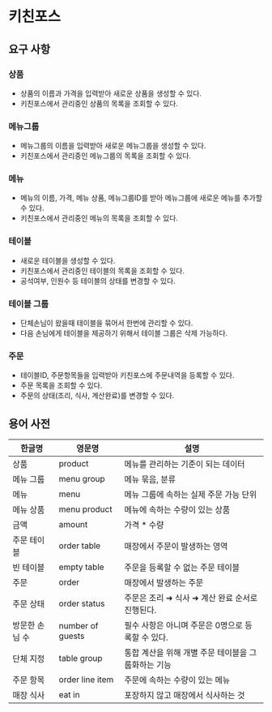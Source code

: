 # 키친포스

## 요구 사항
### 상품
- 상품의 이름과 가격을 입력받아 새로운 상품을 생성할 수 있다.  
- 키친포스에서 관리중인 상품의 목록을 조회할 수 있다.

### 메뉴그룹
- 메뉴그룹의 이름을 입력받아 새로운 메뉴그룹을 생성할 수 있다.
- 키친포스에서 관리중인 메뉴그룹의 목록을 조회할 수 있다.

### 메뉴
- 메뉴의 이름, 가격, 메뉴 상품, 메뉴그룹ID를 받아 메뉴그룹에 새로운 메뉴를 추가할 수 있다.
- 키친포스에서 관리중인 메뉴의 목록을 조회할 수 있다.

### 테이블
- 새로운 테이블을 생성할 수 있다.
- 키친포스에서 관리중인 테이블의 목록을 조회할 수 있다.
- 공석여부, 인원수 등 테이블의 상태를 변경할 수 있다.

### 테이블 그룹
- 단체손님이 왔을때 테이블을 묶어서 한번에 관리할 수 있다.
- 다음 손님에게 테이블을 제공하기 위해서 테이블 그룹은 삭제 가능하다.

### 주문
- 테이블ID, 주문항목들을 입력받아 키친포스에 주문내역을 등록할 수 있다.
- 주문 목록을 조회할 수 있다.
- 주문의 상태(조리, 식사, 계산완료)를 변경할 수 있다.

## 용어 사전

| 한글명 | 영문명 | 설명 |
| --- | --- | --- |
| 상품 | product | 메뉴를 관리하는 기준이 되는 데이터 |
| 메뉴 그룹 | menu group | 메뉴 묶음, 분류 |
| 메뉴 | menu | 메뉴 그룹에 속하는 실제 주문 가능 단위 |
| 메뉴 상품 | menu product | 메뉴에 속하는 수량이 있는 상품 |
| 금액 | amount | 가격 * 수량 |
| 주문 테이블 | order table | 매장에서 주문이 발생하는 영역 |
| 빈 테이블 | empty table | 주문을 등록할 수 없는 주문 테이블 |
| 주문 | order | 매장에서 발생하는 주문 |
| 주문 상태 | order status | 주문은 조리 ➜ 식사 ➜ 계산 완료 순서로 진행된다. |
| 방문한 손님 수 | number of guests | 필수 사항은 아니며 주문은 0명으로 등록할 수 있다. |
| 단체 지정 | table group | 통합 계산을 위해 개별 주문 테이블을 그룹화하는 기능 |
| 주문 항목 | order line item | 주문에 속하는 수량이 있는 메뉴 |
| 매장 식사 | eat in | 포장하지 않고 매장에서 식사하는 것 |
